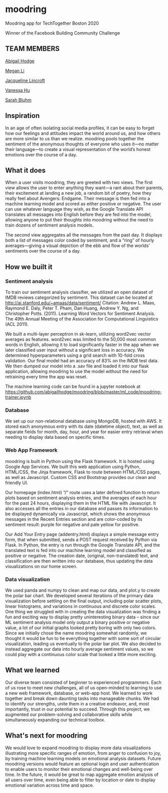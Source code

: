 # moodring
Moodring app for TechTogether Boston 2020

Winner of the Facebook Building Community Challenge

## TEAM MEMBERS
[Abigail Hodge](https://www.github.com/abigailhodge)

[Megan Li](https://www.github.com/megandouli)

[Jacqueline Lincroft](https://www.github.com/jackielincroft)

[Vanessa Hu](https://www.github.com/vanessa-hu)

[Sarah Bluhm](https://www.github.com/sjh-bluhm)

## Inspiration
In an age of often isolating social media profiles, it can be easy to forget how our feelings and attitudes impact the world around us, and how others are more similar to us than we realize. moodring pools together the sentiment of the anonymous thoughts of everyone who uses it—no matter their language—to create a visual representation of the world’s honest emotions over the course of a day. 

## What it does
When a user visits moodring, they are greeted with two views. The first view allows the user to enter anything they want—a rant about their parents, their excitement at landing a new job, a random bit of poetry, how they really feel about Avengers: Endgame. Their message is then fed into a machine learning model and scored as either positive or negative. The user can use whatever language they wish, as the Google Translate API translates all messages into English before they are fed into the model, allowing anyone to put their thoughts into moodring without the need to train dozens of sentiment analysis models. 

The second view aggregates all the messages from the past day. It displays both a list of messages color coded by sentiment, and a “ring” of hourly averages—giving a visual depiction of the ebb and flow of the worlds’ sentiments over the course of a day.

## How we built it

### Sentiment analysis

To train our sentiment analysis classifier, we utilized an open dataset of IMDB reviews categorized by sentiment. This dataset can be located at http://ai.stanford.edu/~amaas/data/sentiment/ 
Citation: Andrew L. Maas, Raymond E. Daly, Peter T. Pham, Dan Huang, Andrew Y. Ng, and Christopher Potts. (2011). Learning Word Vectors for Sentiment Analysis. The 49th Annual Meeting of the Association for Computational Linguistics (ACL 2011).

We built a multi-layer perceptron in sk-learn, utilizing word2vec vector averages as features. word2vec was limited to the 50,000 most common words in English, allowing it to load significantly faster in the app when we later classified user input without a significant loss in accuracy. We determined hyperparameters using a grid search with 10-fold cross validation. Our final model had an accuracy of 83% on the IMDB test data. We then dumped our model into a .sav file and loaded it into our flask application, allowing moodring to use the model without the need for retraining every time the app was reset.

The machine learning code can be found in a jupyter notebook at https://github.com/abigailhodge/moodring/blob/master/ml_code/moodring-trainer.ipynb

### Database

We set up our non-relational database using MongoDB, hosted with AWS. It stored each anonymous entry with its date (datetime object), text, as well as separate fields for month, day, hour, and year for easier entry retrieval when needing to display data based on specific times.

### Web App Framework

moodring is built in Python using the Flask framework. It is hosted using Google App Services. We built this web application using Python, HTML/CSS, the Jinja framework, Flask to route between HTML/CSS pages, as well as Javascript. Custom CSS and Bootstrap provides our clean and friendly UI.

Our homepage (index.html) “/” route uses a later defined function to return plots based on sentiment analysis entries, and the averages of each hour for the past 24 hours, displaying them in the HTML file with Javascript. It also accesses all the entries in our database and passes its information to be displayed dynamically via Javascript, which shows the anonymous messages in the Recent Entries section and are color-coded by its sentiment result: purple for negative and pale yellow for positive. 

Our Add Your Entry page (addentry.html) displays a simple message entry form, that when submitted, sends a POST request received by Python via Flask. In Python, the entry is run through the Google Translate API, and the translated text is fed into our machine learning model and classified as positive or negative. The creation date, (original, non-translated) text, and classification are then written into our database, thus updating the data visualizations on our home screen. 


### Data visualization

We used panda and numpy to clean and map our data, and plot.y to create the polar bar chart.  We developed several iterations of the primary data visualization before settling on the final output, including polar scatter plots, linear histograms, and variations in continuous and discrete color scales.  One thing we struggled with in creating the data visualization was finding a fun and exciting way to display pretty uninteresting binary data – since our ML sentiment analysis model only output a binary positive or negative value, a lot of our initial graphs looked pretty boring with only two colors.  Since we initially chose the name moodring somewhat randomly, we thought it would be fun to tie everything together with some sort of circular visualization, leading us eventually to the polar bar plot.  We also decided to instead aggregate our data into hourly average sentiment values, so we could play with a continuous color scale that looked a little more exciting. 


## What we learned

Our diverse team consisted of beginner to experienced programmers. Each of us rose to meet new challenges, all of us open-minded to learning to use a new web framework, database, or web-app host. We learned to work together and break down daunting tasks into manageable chunks. We had to identify our strengths, unite them in a creative endeavor, and, most importantly, trust in our potential to succeed. Through this project, we augmented our problem-solving and collaborative skills while simultaneously expanding our technical toolbox. 


## What's next for moodring

We would love to expand moodring to display more data visualizations illustrating more specific ranges of emotion, from anger to confusion to joy, by training machine learning models on emotional analysis datasets. Future moodring versions would feature an optional login and user authentication to enable users to monitor their emotional changes and well-being over time. In the future, it would be great to map aggregate emotion analysis of all users over time, even being able to filter by location or date to display emotional variation across time and space.

